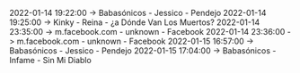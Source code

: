2022-01-14 19:22:00 -> Babasónicos - Jessico - Pendejo
2022-01-14 19:25:00 -> Kinky - Reina - ¿a Dónde Van Los Muertos?
2022-01-14 23:35:00 -> m.facebook.com - unknown - Facebook
2022-01-14 23:36:00 -> m.facebook.com - unknown - Facebook
2022-01-15 16:57:00 -> Babasónicos - Jessico - Pendejo
2022-01-15 17:04:00 -> Babasónicos - Infame - Sin Mi Diablo
